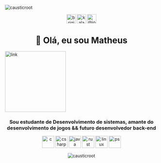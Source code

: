 <!-- Stalker status <!-->
<p align="left"> <img src="https://komarev.com/ghpvc/?username=causticroot&style=plastic&label=Stalker+visits" alt="causticroot" /> </p>
<p align="center">
<!-- Icones !-->
<a href="https://twitter.com/brigidojosue" target="blank"><img align="center" src="https://cdn.jsdelivr.net/npm/simple-icons@3.0.1/icons/twitter.svg" alt="brigidojosue" height="30" width="30" /></a>
<a href="https://linkedin.com/in/kalavhan" target="blank"><img align="center" src="https://cdn.jsdelivr.net/npm/simple-icons@3.0.1/icons/linkedin.svg" alt="kalavhan" height="30" width="30" /></a>
<a href="https://medium.com/@josue.brigido1" target="blank"><img align="center" src="https://cdn.jsdelivr.net/npm/simple-icons@3.0.1/icons/medium.svg" alt="@josue.brigido1" height="30" width="30" /></a>
</p>

<!-- Header !-->
<h1 align="center">👋 Olá, eu sou Matheus</h1>
<img src="https://1.bp.blogspot.com/-dtlGGcPF3-I/U4c7uckursI/AAAAAAAAIEc/maRhHjXFzmM/s1600/Link+6.gif" alt="link" align="center" width="200px" height="200px" padding="20px">
<h3 align="center">Sou estudante de Desenvolvimento de sistemas, amante do desenvolvimento de jogos && futuro desenvolvedor back-end</h3>

<!-- Tecnologias !-->
<p align="center">
<img src="https://devicon.dev/devicon.git/icons/c/c-original.svg" alt="c" width="40" height="40"/>
<img src="https://devicon.dev/devicon.git/icons/csharp/csharp-original.svg" alt="csharp" width="40" height="40"/>
<img src="https://devicon.dev/devicon.git/icons/java/java-original-wordmark.svg" alt="java" width="40" height="40"/>
<img src="https://devicon.dev/devicon.git/icons/rust/rust-plain.svg" alt="rust" width="40" height="40"/>
<img src="https://devicon.dev/devicon.git/icons/linux/linux-original.svg" alt="linux" width="40" height="40"/>
<img src="https://devicon.dev/devicon.git/icons/photoshop/photoshop-plain.svg" alt="ps" width="40" height="40"/>


<p align="center"><img align="center" src="https://github-readme-stats.vercel.app/api?username=causticroot&theme=tokyonight&show_icons=true" alt="causticroot" /></p>

